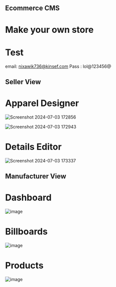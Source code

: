 ## Ecommerce CMS 
# Make your own store

# Test 
email: nixawik736@kinsef.com
Pass : lol@123456@

## Seller View

# Apparel Designer

![Screenshot 2024-07-03 172856](https://github.com/anshuman-rai-27/your-store/assets/118046194/94fa8599-1b3c-4c72-a6e4-08d60fcabc0b)


![Screenshot 2024-07-03 172943](https://github.com/anshuman-rai-27/your-store/assets/118046194/256209af-2789-4722-b5b8-86757329dc57)


# Details Editor

![Screenshot 2024-07-03 173337](https://github.com/anshuman-rai-27/your-store/assets/118046194/1769f808-103b-411e-b5bc-2c2e81e22927)




## Manufacturer View

# Dashboard

![image](https://github.com/anshuman-rai-27/your-store/assets/118046194/43b5c580-5894-4fef-8fdf-020e99605189)

# Billboards

![image](https://github.com/anshuman-rai-27/your-store/assets/118046194/a7732b2a-62f3-4367-a7b2-4ba4ff05bce2)

# Products

![image](https://github.com/anshuman-rai-27/your-store/assets/118046194/333b660c-5622-4ed1-84f3-45edcbdd1557)


